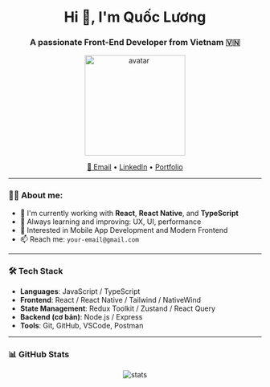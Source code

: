 <h1 align="center">Hi 👋, I'm Quốc Lương</h1>
<h3 align="center">A passionate Front-End Developer from Vietnam 🇻🇳</h3>

<p align="center">
  <img src="https://avatars.githubusercontent.com/u/00000000?v=4" width="200" alt="avatar" />
</p>

<p align="center">
  <a href="mailto:your-email@gmail.com">📧 Email</a> •
  <a href="https://www.linkedin.com/in/your-linkedin">LinkedIn</a> •
  <a href="https://your-portfolio.com">Portfolio</a>
</p>

---

### 🧑‍💻 About me:

- 💼 I'm currently working with **React**, **React Native**, and **TypeScript**
- 🧠 Always learning and improving: UX, UI, performance
- 🌱 Interested in Mobile App Development and Modern Frontend
- 📫 Reach me: `your-email@gmail.com`

---

### 🛠 Tech Stack

- **Languages**: JavaScript / TypeScript  
- **Frontend**: React / React Native / Tailwind / NativeWind  
- **State Management**: Redux Toolkit / Zustand / React Query  
- **Backend (cơ bản)**: Node.js / Express  
- **Tools**: Git, GitHub, VSCode, Postman

---

### 📊 GitHub Stats

<p align="center">
  <img src="https://github-readme-stats.vercel.app/api?username=your-github-username&show_icons=true&theme=radical" alt="stats" />
</p>
